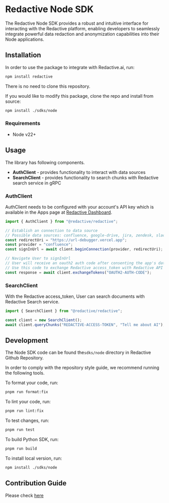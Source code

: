 # Redactive Node SDK

The Redactive Node SDK provides a robust and intuitive interface for interacting with the Redactive platform, enabling developers to seamlessly integrate powerful data redaction and anonymization capabilities into their Node applications.

## Installation

In order to use the package to integrate with Redactive.ai, run:

```sh
npm install redactive
```

There is no need to clone this repository.

If you would like to modify this package, clone the repo and install from source:

```sh
npm install ./sdks/node
```

### Requirements

- Node v22+

## Usage

The library has following components.

- **AuthClient** - provides functionality to interact with data sources
- **SearchClient** - provides functionality to search chunks with Redactive search service in gRPC

### AuthClient

AuthClient needs to be configured with your account's API key which is
available in the Apps page at [Redactive Dashboard](https://dashboard.redactive.ai/).

```javascript
import { AuthClient } from "@redactive/redactive";

// Establish an connection to data source
// Possible data sources: confluence, google-drive, jira, zendesk, slack, sharepoint
const redirectUri = "https://url-debugger.vercel.app";
const provider = "confluence";
const signInUrl = await client.beginConnection(provider, redirectUri);

// Navigate User to signInUrl
// User will receive an oauth2 auth code after consenting the app's data source access permissions.
// Use this code to exchange Redactive access_token with Redactive API
const response = await client.exchangeTokens("OAUTH2-AUTH-CODE");
```

### SearchClient

With the Redactive access_token, User can search documents with Redactive Search service.

```javascript
import { SearchClient } from "@redactive/redactive";

const client = new SearchClient();
await client.queryChunks("REDACTIVE-ACCESS-TOKEN", "Tell me about AI");
```

## Development

The Node SDK code can be found the`sdks/node` directory in Redactive Github Repository.

In order to comply with the repository style guide, we recommend running the following tools.

To format your code, run:

```sh
pnpm run format:fix
```

To lint your code, run:

```sh
pnpm run lint:fix
```

To test changes, run:

```sh
pnpm run test
```

To build Python SDK, run:

```sh
pnpm run build
```

To install local version, run:

```sh
npm install ./sdks/node
```

## Contribution Guide

Please check [here](https://github.com/redactive-ai/redactive?tab=readme-ov-file#contribution-guide)
